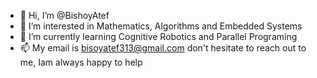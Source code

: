 - 👋 Hi, I’m @BishoyAtef
- 👀 I’m interested in Mathematics, Algorithms and Embedded Systems
- 🌱 I’m currently learning Cognitive Robotics and Parallel Programing
- 📫 My email is bisoyatef313@gmail.com don't hesitate to reach out to me, Iam always happy to help  

<!---
BishoyAtef/BishoyAtef is a ✨ special ✨ repository because its `README.md` (this file) appears on your GitHub profile.
You can click the Preview link to take a look at your changes.
--->
